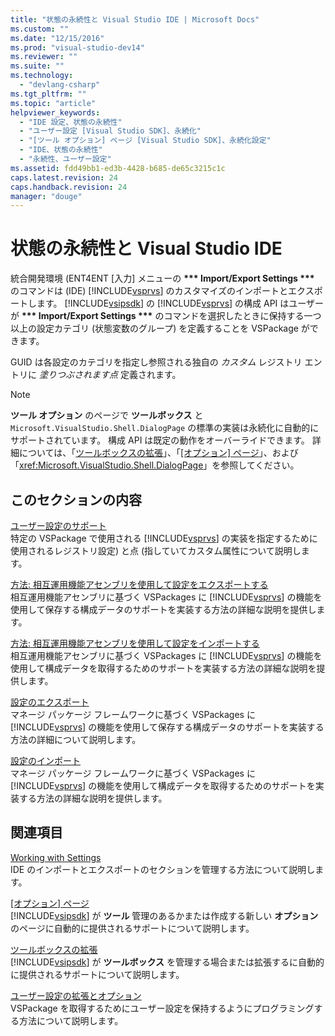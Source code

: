 ```yaml
---
title: "状態の永続性と Visual Studio IDE | Microsoft Docs"
ms.custom: ""
ms.date: "12/15/2016"
ms.prod: "visual-studio-dev14"
ms.reviewer: ""
ms.suite: ""
ms.technology: 
  - "devlang-csharp"
ms.tgt_pltfrm: ""
ms.topic: "article"
helpviewer_keywords: 
  - "IDE 設定、状態の永続性"
  - "ユーザー設定 [Visual Studio SDK]、永続化"
  - "[ツール オプション] ページ [Visual Studio SDK]、永続化設定"
  - "IDE、状態の永続性"
  - "永続性、ユーザー設定"
ms.assetid: fdd49bb1-ed3b-4428-b685-de65c3215c1c
caps.latest.revision: 24
caps.handback.revision: 24
manager: "douge"
---
```

# 状態の永続性と Visual Studio IDE
統合開発環境 \(ENT4ENT \[入力\] メニューの **\*\*\* Import\/Export Settings \*\*\*** のコマンドは \(IDE\) [!INCLUDE[vsprvs](../code-quality/includes/vsprvs_md.md)] のカスタマイズのインポートとエクスポートします。  [!INCLUDE[vsipsdk](../extensibility/includes/vsipsdk_md.md)] の [!INCLUDE[vsprvs](../code-quality/includes/vsprvs_md.md)] の構成 API はユーザーが **\*\*\* Import\/Export Settings \*\*\*** のコマンドを選択したときに保持する一つ以上の設定カテゴリ \(状態変数のグループ\) を定義することを VSPackage ができます。  
  
 GUID は各設定のカテゴリを指定し参照される独自の  *カスタム*  レジストリ エントリに  *塗りつぶされます点*  定義されます。  
  
> [!NOTE]
>  **ツール   オプション**  のページで **ツールボックス**  と `Microsoft.VisualStudio.Shell.DialogPage` の標準の実装は永続化に自動的にサポートされています。  構成 API は既定の動作をオーバーライドできます。  詳細については、「[ツールボックスの拡張](../misc/extending-the-toolbox.md)」、「[\[オプション\] ページ](../Topic/Options%20Pages.md)」、および「<xref:Microsoft.VisualStudio.Shell.DialogPage>」を参照してください。  
  
## このセクションの内容  
 [ユーザー設定のサポート](../extensibility/internals/support-for-user-settings.md)  
 特定の VSPackage で使用される [!INCLUDE[vsprvs](../code-quality/includes/vsprvs_md.md)] の実装を指定するために使用されるレジストリ設定\) と点 \(指していてカスタム属性について説明します。  
  
 [方法: 相互運用機能アセンブリを使用して設定をエクスポートする](../misc/how-to-export-settings-by-using-interop-assemblies.md)  
 相互運用機能アセンブリに基づく VSPackages に [!INCLUDE[vsprvs](../code-quality/includes/vsprvs_md.md)] の機能を使用して保存する構成データのサポートを実装する方法の詳細な説明を提供します。  
  
 [方法: 相互運用機能アセンブリを使用して設定をインポートする](../misc/how-to-use-interop-assemblies-to-import-settings.md)  
 相互運用機能アセンブリに基づく VSPackages に [!INCLUDE[vsprvs](../code-quality/includes/vsprvs_md.md)] の機能を使用して構成データを取得するためのサポートを実装する方法の詳細な説明を提供します。  
  
 [設定のエクスポート](../misc/exporting-settings.md)  
 マネージ パッケージ フレームワークに基づく VSPackages に [!INCLUDE[vsprvs](../code-quality/includes/vsprvs_md.md)] の機能を使用して保存する構成データのサポートを実装する方法の詳細について説明します。  
  
 [設定のインポート](/visual-cpp/misc/importing-settings)  
 マネージ パッケージ フレームワークに基づく VSPackages に [!INCLUDE[vsprvs](../code-quality/includes/vsprvs_md.md)] の機能を使用して構成データを取得するためのサポートを実装する方法の詳細な説明を提供します。  
  
## 関連項目  
 [Working with Settings](http://msdn.microsoft.com/ja-jp/4c0a56ab-6091-4ebc-9dc7-52c40846bacb)  
 IDE のインポートとエクスポートのセクションを管理する方法について説明します。  
  
 [\[オプション\] ページ](../Topic/Options%20Pages.md)  
 [!INCLUDE[vsipsdk](../extensibility/includes/vsipsdk_md.md)] が  **ツール**  管理のあるかまたは作成する新しい  **オプション**  のページに自動的に提供されるサポートについて説明します。  
  
 [ツールボックスの拡張](../misc/extending-the-toolbox.md)  
 [!INCLUDE[vsipsdk](../extensibility/includes/vsipsdk_md.md)] が  **ツールボックス**  を管理する場合または拡張するに自動的に提供されるサポートについて説明します。  
  
 [ユーザー設定の拡張とオプション](../extensibility/extending-user-settings-and-options.md)  
 VSPackage を取得するためにユーザー設定を保持するようにプログラミングする方法について説明します。